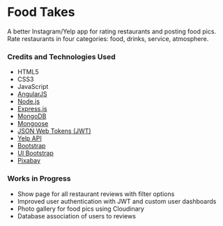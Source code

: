 # Food Takes

A better Instagram/Yelp app for rating restaurants and posting food pics. Rate restaurants in four categories: food, drinks, service, atmosphere.

### Credits and Technologies Used

* HTML5
* CSS3
* JavaScript
* [AngularJS](https://angularjs.org/)
* [Node.js](https://nodejs.org/en/)
* [Express.js](http://expressjs.com/)
* [MongoDB](https://www.mongodb.org/)
* [Mongoose](http://mongoosejs.com/)
* [JSON Web Tokens (JWT)](https://jwt.io/)
* [Yelp API](https://www.npmjs.com/package/yelp)
* [Bootstrap](http://getbootstrap.com/)
* [UI Bootstrap](https://angular-ui.github.io/bootstrap/)
* [Pixabay](https://pixabay.com/)

### Works in Progress

* Show page for all restaurant reviews with filter options
* Improved user authentication with JWT and custom user dashboards
* Photo gallery for food pics using Cloudinary
* Database association of users to reviews

